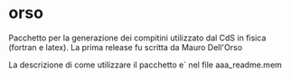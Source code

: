 # orso
Pacchetto per la generazione dei compitini utilizzato dal CdS in fisica (fortran e latex). La prima release fu scritta da Mauro Dell'Orso

La descrizione di come utilizzare il pacchetto e` nel file  aaa_readme.mem
